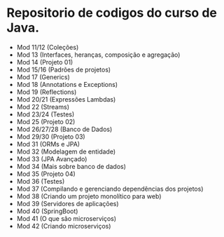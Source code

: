 # Repositorio de codigos do curso de Java.

- Mod 11/12 (Coleções)
- Mod 13 (Interfaces, heranças, composição e agregação)
- Mod 14 (Projeto 01)
- Mod 15/16 (Padrões de projetos)
- Mod 17 (Generics)
- Mod 18 (Annotations e Exceptions)
- Mod 19 (Reflections)
- Mod 20/21 (Expressões Lambdas)
- Mod 22 (Streams)
- Mod 23/24 (Testes)
- Mod 25 (Projeto 02)
- Mod 26/27/28 (Banco de Dados)
- Mod 29/30 (Projeto 03)
- Mod 31 (ORMs e JPA)
- Mod 32 (Modelagem de entidade)
- Mod 33 (JPA Avançado)
- Mod 34 (Mais sobre banco de dados)
- Mod 35 (Projeto 04)
- Mod 36 (Testes)
- Mod 37 (Compilando e gerenciando dependências dos projetos)
- Mod 38 (Criando um projeto monolítico para web)
- Mod 39 (Servidores de aplicações)
- Mod 40 (SpringBoot)
- Mod 41 (O que são microserviços)
- Mod 42 (Criando microserviços)
